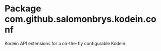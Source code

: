 # Package com.github.salomonbrys.kodein.conf

Kodein API extensions for a on-the-fly configurable Kodein.
